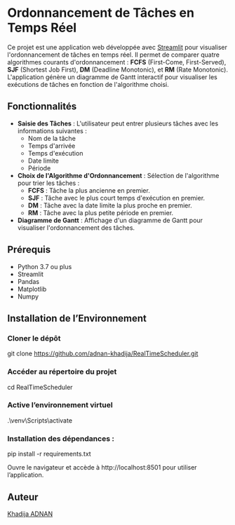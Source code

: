 # Ordonnancement de Tâches en Temps Réel

Ce projet est une application web développée avec [Streamlit](https://streamlit.io/) pour visualiser l'ordonnancement de tâches en temps réel. Il permet de comparer quatre algorithmes courants d'ordonnancement : **FCFS** (First-Come, First-Served), **SJF** (Shortest Job First), **DM** (Deadline Monotonic), et **RM** (Rate Monotonic). L'application génère un diagramme de Gantt interactif pour visualiser les exécutions de tâches en fonction de l'algorithme choisi.

## Fonctionnalités

- **Saisie des Tâches** : L'utilisateur peut entrer plusieurs tâches avec les informations suivantes :
  - Nom de la tâche
  - Temps d'arrivée
  - Temps d'exécution
  - Date limite
  - Période
- **Choix de l'Algorithme d'Ordonnancement** : Sélection de l'algorithme pour trier les tâches :
  - **FCFS** : Tâche la plus ancienne en premier.
  - **SJF** : Tâche avec le plus court temps d'exécution en premier.
  - **DM** : Tâche avec la date limite la plus proche en premier.
  - **RM** : Tâche avec la plus petite période en premier.
- **Diagramme de Gantt** : Affichage d'un diagramme de Gantt pour visualiser l'ordonnancement des tâches.

## Prérequis

- Python 3.7 ou plus
- Streamlit
- Pandas
- Matplotlib
- Numpy

## Installation de l’Environnement
### Cloner le dépôt 
git clone https://github.com/adnan-khadija/RealTimeScheduler.git
### Accéder au répertoire du projet
cd RealTimeScheduler
### Active l’environnement virtuel
.\venv\Scripts\activate
### Installation des dépendances :
pip install -r requirements.txt

Ouvre le navigateur et accède à http://localhost:8501 pour utiliser l’application.

## Auteur 
[Khadija ADNAN](https://github.com/adnan-khadija)
